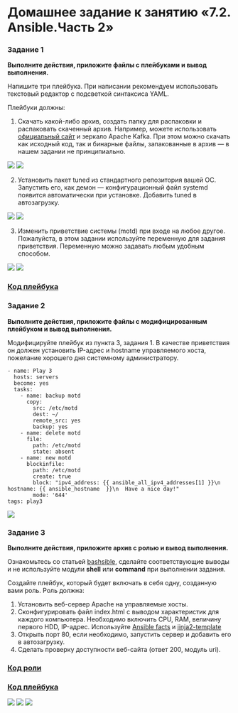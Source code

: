 # Домашнее задание к занятию «7.2. Ansible.Часть 2»

### Задание 1

**Выполните действия, приложите файлы с плейбуками и вывод выполнения.**

Напишите три плейбука. При написании рекомендуем использовать текстовый редактор с подсветкой синтаксиса YAML.

Плейбуки должны: 

1. Скачать какой-либо архив, создать папку для распаковки и распаковать скаченный архив. Например, можете использовать [официальный сайт](https://kafka.apache.org/downloads) и зеркало Apache Kafka. При этом можно скачать как исходный код, так и бинарные файлы, запакованные в архив — в нашем задании не принципиально.

![](https://github.com/AleksShadrin/netology/blob/main/7-02-AnsiblePart2/1.1.png)
![](https://github.com/AleksShadrin/netology/blob/main/7-02-AnsiblePart2/1.01.png)

2. Установить пакет tuned из стандартного репозитория вашей ОС. Запустить его, как демон — конфигурационный файл systemd появится автоматически при установке. Добавить tuned в автозагрузку.

![](https://github.com/AleksShadrin/netology/blob/main/7-02-AnsiblePart2/1.2.png)
![](https://github.com/AleksShadrin/netology/blob/main/7-02-AnsiblePart2/1.02.png)

3. Изменить приветствие системы (motd) при входе на любое другое. Пожалуйста, в этом задании используйте переменную для задания приветствия. Переменную можно задавать любым удобным способом.

![](https://github.com/AleksShadrin/netology/blob/main/7-02-AnsiblePart2/1.3.png)
![](https://github.com/AleksShadrin/netology/blob/main/7-02-AnsiblePart2/1.03.png)

### [Код плейбука](https://github.com/AleksShadrin/netology/blob/main/7-02-AnsiblePart2/playbook.yaml)


### Задание 2

**Выполните действия, приложите файлы с модифицированным плейбуком и вывод выполнения.** 

Модифицируйте плейбук из пункта 3, задания 1. В качестве приветствия он должен установить IP-адрес и hostname управляемого хоста, пожелание хорошего дня системному администратору. 

    - name: Play 3
      hosts: servers
      become: yes
      tasks:
        - name: backup motd
          copy:
            src: /etc/motd
            dest: ~/
            remote_src: yes
            backup: yes
        - name: delete motd
          file:
            path: /etc/motd
            state: absent
        - name: new motd
          blockinfile:
            path: /etc/motd
            create: true
            block: "ipv4_address: {{ ansible_all_ipv4_addresses[1] }}\n hostname: {{ ansible_hostname  }}\n  Have a nice day!"
            mode: '644'
    tags: play3


![](https://github.com/AleksShadrin/netology/blob/main/7-02-AnsiblePart2/2.png)



### Задание 3

**Выполните действия, приложите архив с ролью и вывод выполнения.**

Ознакомьтесь со статьей [bashsible](https://habr.com/ru/post/494738/), сделайте соответствующие выводы и не используйте модули **shell** или **command** при выполнении задания.

Создайте плейбук, который будет включать в себя одну, созданную вами роль. Роль должна:

1. Установить веб-сервер Apache на управляемые хосты.
2. Сконфигурировать файл index.html c выводом характеристик для каждого компьютера. Необходимо включить CPU, RAM, величину первого HDD, IP-адрес. Используйте [Ansible facts](https://docs.ansible.com/ansible/latest/playbook_guide/playbooks_vars_facts.html) и [jinja2-template](https://linuxways.net/centos/how-to-use-the-jinja2-template-in-ansible/)
3. Открыть порт 80, если необходимо, запустить сервер и добавить его в автозагрузку.
4. Сделать проверку доступности веб-сайта (ответ 200, модуль uri).

### [Код роли](https://github.com/AleksShadrin/netology/blob/main/7-02-AnsiblePart2/apache)
### [Код плейбука](https://github.com/AleksShadrin/netology/blob/main/7-02-AnsiblePart2/install_apache_playbook.yaml)
![](https://github.com/AleksShadrin/netology/blob/main/7-02-AnsiblePart2/3.1.png)
![](https://github.com/AleksShadrin/netology/blob/main/7-02-AnsiblePart2/3.2.png)
![](https://github.com/AleksShadrin/netology/blob/main/7-02-AnsiblePart2/3.3.png)